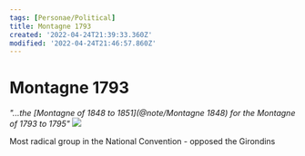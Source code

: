 ```yaml
---
tags: [Personae/Political]
title: Montagne 1793
created: '2022-04-24T21:39:33.360Z'
modified: '2022-04-24T21:46:57.860Z'
---
```


# Montagne 1793
*"...the [Montagne of 1848 to 1851](@note/Montagne 1848) for the Montagne of 1793 to 1795"*
![](@attachment/Montagne_1793.png)

Most radical group in the National Convention - opposed the Girondins
